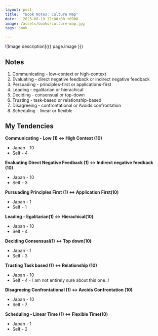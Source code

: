```yaml
---
layout: post
title:  "Book Notes: Culture Map"
date:   2023-08-10 12:00:00 +0900
image: /assets/books/culture-map.jpg
tags: book

---
```


![Image description]({{ page.image }})

## Notes

1. Communicating - low-context or high-context
2. Evaluating - direct negative feedback or indirect negative feedback
3. Persuading - principles-first or applications-first
4. Leading - egalitarian or hierachical
5. Deciding - consensual or top-down
6. Trusting - task-based or relationship-based
7. Disagreeing - confrontational or Avoids confrontation
8. Scheduling - linear or flexible

## My Tendencies

**Communicating - Low (1) <-> High Context (10)**
- Japan - 10
- Self - 4

**Evaluating Direct Negative Feedback (1) <-> Indirect negative feedback (10)**
- Japan - 10
- Self - 3

**Pursuading Principles First (1) <-> Application First(10)**
- Japan - 1
- Self - 1

**Leading - Egalitarian(1) <-> Hierachical(10)**
- Japan - 10
- Self - 4

**Deciding Consensual(1) <-> Top down(10)**
- Japan - 1
- Self - 3

**Trusting Task based (1) <-> Relationship (10)**
- Japan - 10
- Self - 4 - I am not entirely sure about this one..!

**Disagreeing Confrontational (1) <-> Avoids Confrontation (10)**
- Japan - 10
- Self - 7

**Scheduling - Linear Time (1) <-> Flexible Time(10)**
- Japan - 1
- Self - 2